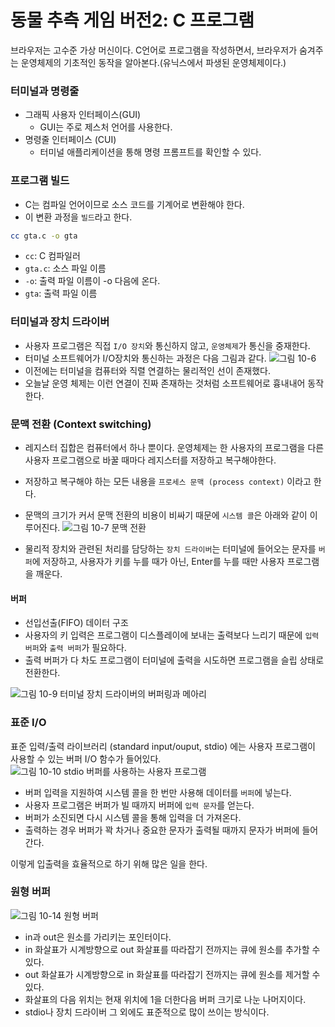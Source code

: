 # 동물 추측 게임 버전2: C 프로그램

브라우저는 고수준 가상 머신이다. C언어로 프로그램을 작성하면서, 브라우저가 숨겨주는 운영체제의 기초적인 동작을 알아본다.(유닉스에서 파생된 운영체제이다.)

### 터미널과 명령줄

- 그래픽 사용자 인터페이스(GUI)
  - GUI는 주로 제스처 언어를 사용한다.
- 명령줄 인터페이스 (CUI)
  - 터미널 애플리케이션을 통해 명령 프롬프트를 확인할 수 있다.

### 프로그램 빌드

- C는 컴파일 언어이므로 소스 코드를 기계어로 변환해야 한다.
- 이 변환 과정을 `빌드`라고 한다.

```bash
cc gta.c -o gta
```

- `cc`: C 컴파일러
- `gta.c`: 소스 파일 이름
- `-o`: 출력 파일 이름이 -o 다음에 온다.
- `gta`: 출력 파일 이름

### 터미널과 장치 드라이버

- 사용자 프로그램은 직접 `I/O 장치`와 통신하지 않고, `운영체제`가 통신을 중재한다.
- 터미널 소프트웨어가 I/O장치와 통신하는 과정은 다음 그림과 같다.
  ![그림 10-6]()
- 이전에는 터미널을 컴퓨터와 직렬 연결하는 물리적인 선이 존재했다.
- 오늘날 운영 체제는 이런 연결이 진짜 존재하는 것처럼 소프트웨어로 흉내내어 동작한다.

### 문맥 전환 (Context switching)

- 레지스터 집합은 컴퓨터에서 하나 뿐이다. 운영체제는 한 사용자의 프로그램을 다른 사용자 프로그램으로 바꿀 때마다 레지스터를 저장하고 복구해야한다.
- 저장하고 복구해야 하는 모든 내용을 `프로세스 문맥 (process context)` 이라고 한다.
- 문맥의 크기가 커서 문맥 전환의 비용이 비싸기 때문에 `시스템 콜`은 아래와 같이 이루어진다.
  ![그림 10-7 문맥 전환]()

- 물리적 장치와 관련된 처리를 담당하는 `장치 드라이버`는 터미널에 들어오는 문자를 `버퍼`에 저장하고, 사용자가 키를 누를 때가 아닌, Enter를 누를 때만 사용자 프로그램을 깨운다.

#### 버퍼

- 선입선출(FIFO) 데이터 구조
- 사용자의 키 입력은 프로그램이 디스플레이에 보내는 출력보다 느리기 때문에 `입력 버퍼`와 `출력 버퍼`가 필요하다.
- 출력 버퍼가 다 차도 프로그램이 터미널에 출력을 시도하면 프로그램을 슬립 상태로 전환한다.

![그림 10-9 터미널 장치 드라이버의 버퍼링과 메아리]()

### 표준 I/O

표준 입력/출력 라이브러리 (standard input/ouput, stdio) 에는 사용자 프로그램이 사용할 수 있는 버퍼 I/O 함수가 들어있다.
![그림 10-10 stdio 버퍼를 사용하는 사용자 프로그램]()

- 버퍼 입력을 지원하여 시스템 콜을 한 번만 사용해 데이터를 `버퍼`에 넣는다.
- 사용자 프로그램은 버퍼가 빌 때까지 버퍼에 `입력 문자`를 얻는다.
- 버퍼가 소진되면 다시 시스템 콜을 통해 입력을 더 가져온다.
- 출력하는 경우 버퍼가 꽉 차거나 중요한 문자가 출력될 때까지 문자가 버퍼에 들어간다.

이렇게 입출력을 효율적으로 하기 위해 많은 일을 한다.

### 원형 버퍼

![그림 10-14 원형 버퍼]()

- in과 out은 원소를 가리키는 포인터이다.
- in 화살표가 시계방향으로 out 화살표를 따라잡기 전까지는 큐에 원소를 추가할 수 있다.
- out 화살표가 시계방향으로 in 화살표를 따라잡기 전까지는 큐에 원소를 제거할 수 있다.
- 화살표의 다음 위치는 현재 위치에 1을 더한다음 버퍼 크기로 나눈 나머지이다.
- stdio나 장치 드라이버 그 외에도 표준적으로 많이 쓰이는 방식이다.
